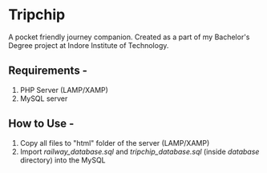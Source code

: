 # Tripchip

A pocket friendly journey companion. Created as a part of my Bachelor's Degree project at Indore Institute of Technology.


## Requirements - 
1. PHP Server (LAMP/XAMP)
2. MySQL server

## How to Use - 
1. Copy all files to "html" folder of the server (LAMP/XAMP)
2. Import _railway_database.sql_ and _tripchip_database.sql_ (inside _database_ directory) into the MySQL
